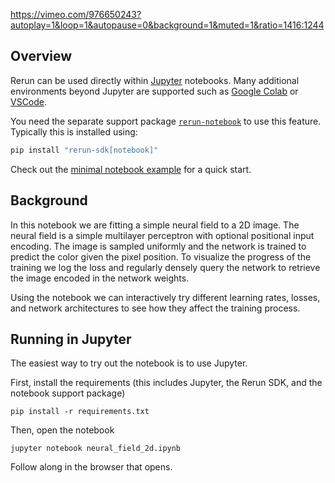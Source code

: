 <!--[metadata]
title = "Notebook: 2D neural fields"
tags = ["Notebook", "Neural Field", "2D"]
thumbnail = "https://static.rerun.io/tiger/b38c93f0efe8c5e7bd15270d8bc885128debcbae/480w.png"
thumbnail_dimensions = [480, 480]
-->

https://vimeo.com/976650243?autoplay=1&loop=1&autopause=0&background=1&muted=1&ratio=1416:1244

## Overview

Rerun can be used directly within [Jupyter](https://jupyter.org/) notebooks.
Many additional environments beyond Jupyter are supported such as [Google Colab](https://colab.research.google.com/)
or [VSCode](https://code.visualstudio.com/blogs/2021/08/05/notebooks).

You need the separate support package [`rerun-notebook`](https://pypi.org/project/rerun-notebook/) to use this feature. Typically this is installed using:
```bash
pip install "rerun-sdk[notebook]"
```

Check out the [minimal notebook example](https://rerun.io/examples/integrations/notebook?speculative-link) for a quick start.

## Background

In this notebook we are fitting a simple neural field to a 2D image. The neural field is a simple multilayer perceptron with optional positional input encoding. The image is sampled uniformly and the network is trained to predict the color given the pixel position. To visualize the progress of the training we log the loss and regularly densely query the network to retrieve the image encoded in the network weights.

Using the notebook we can interactively try different learning rates, losses, and network architectures to see how they affect the training process.


## Running in Jupyter

The easiest way to try out the notebook is to use Jupyter.

First, install the requirements (this includes Jupyter, the Rerun SDK, and the notebook support package)
```
pip install -r requirements.txt
```

Then, open the notebook
```
jupyter notebook neural_field_2d.ipynb
```

Follow along in the browser that opens.
